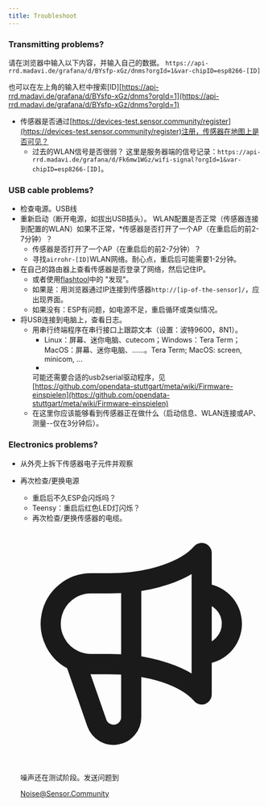 ```yaml
---
title: Troubleshoot
---
```


### Transmitting problems?

请在浏览器中输入以下内容，并输入自己的数据。
`https://api-rrd.madavi.de/grafana/d/BYsfp-xGz/dnms?orgId=1&var-chipID=esp8266-[ID]`

也可以在左上角的输入栏中搜索[ID][https://api-rrd.madavi.de/grafana/d/BYsfp-xGz/dnms?orgId=1](https://api-rrd.madavi.de/grafana/d/BYsfp-xGz/dnms?orgId=1)

* 传感器是否通过[https://devices-test.sensor.community/register](https://devices-test.sensor.community/register)注册，传感器在地图上是否可见？
  * 过去的WLAN信号是否很弱？
    这里是服务器端的信号记录：`https://api-rrd.madavi.de/grafana/d/Fk6mw1WGz/wifi-signal?orgId=1&var-chipID=esp8266-[ID]`。

### USB cable problems?

* 检查电源。USB线
* 重新启动（断开电源，如拔出USB插头）。 WLAN配置是否正常（传感器连接到配置的WLAN）如果不正常，*传感器是否打开了一个AP（在重启后的前2-7分钟）？
  * 传感器是否打开了一个AP（在重启后的前2-7分钟）？
  * 寻找`airrohr-[ID]`WLAN网络。耐心点，重启后可能需要1-2分钟。
* 在自己的路由器上查看传感器是否登录了网络，然后记住IP。
  * 或者使用[flashtool](https://github.com/opendata-stuttgart/airrohr-firmware-flasher//)中的 "发现"。
  * 如果是：用浏览器通过IP连接到传感器`http://[ip-of-the-sensor]/`，应出现界面。
  * 如果没有：ESP有问题，如电源不足，重启循环或类似情况。
* 将USB连接到电脑上，查看日志。
  * 用串行终端程序在串行接口上跟踪文本（设置：波特9600，8N1）。
    * Linux：屏幕、迷你电脑、cutecom；Windows：Tera Term；MacOS：屏幕、迷你电脑、......。Tera Term; MacOS: screen, minicom, ...
    *
    可能还需要合适的usb2serial驱动程序，见[https://github.com/opendata-stuttgart/meta/wiki/Firmware-einspielen](https://github.com/opendata-stuttgart/meta/wiki/Firmware-einspielen)
  * 在这里你应该能够看到传感器正在做什么（启动信息、WLAN连接或AP、测量--仅在3分钟后）。

### Electronics problems?

* 从外壳上拆下传感器电子元件并观察
* 再次检查/更换电源
  * 重启后不久ESP会闪烁吗？
  * Teensy：重启后红色LED灯闪烁？
  * 再次检查/更换传感器的电缆。

  <div class="max-w-screen-xl mx-auto pt-5">
      <div class="p-2 rounded-lg bg-indigo-100 shadow-lg sm:p-3">
      <div class="flex items-center">
            <span class="p-2 rounded-lg bg-indigo-500">
              <svg class="h-8 w-8 text-white" fill="none" viewBox="0 0 24 24" stroke="currentColor">
                <path stroke-linecap="round" stroke-linejoin="round" stroke-width="2" d="M11 5.882V19.24a1.76 1.76 0 01-3.417.592l-2.147-6.15M18 13a3 3 0 100-6M5.436 13.683A4.001 4.001 0 017 6h1.832c4.1 0 7.625-1.234 9.168-3v14c-1.543-1.766-5.067-3-9.168-3H7a3.988 3.988 0 01-1.564-.317z" />
              </svg>
            </span>
        <div class="flex flex-wrap">
          <div class="flex-wrap flex">
            <p class="pt-1 text-indigo-700 font-medium">
                噪声还在测试阶段。发送问题到</p>
          <a href="mailto:Noise@Sensor.Community" class="ml-1 font-medium underline text-white hover:text-yellow-600">
                  Noise@Sensor.Community</a>
          </div>
           </div>
      </div>
    </div>
  </div>

